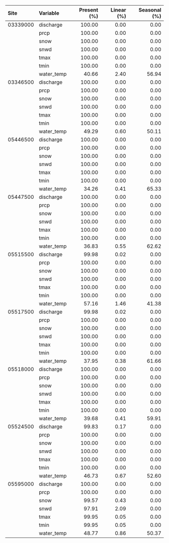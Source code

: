 |Site     |Variable   | Present (%)| Linear (%)| Seasonal (%)|
|:--------|:----------|-----------:|----------:|------------:|
|03339000 |discharge  |      100.00|       0.00|         0.00|
|         |prcp       |      100.00|       0.00|         0.00|
|         |snow       |      100.00|       0.00|         0.00|
|         |snwd       |      100.00|       0.00|         0.00|
|         |tmax       |      100.00|       0.00|         0.00|
|         |tmin       |      100.00|       0.00|         0.00|
|         |water_temp |       40.66|       2.40|        56.94|
|03346500 |discharge  |      100.00|       0.00|         0.00|
|         |prcp       |      100.00|       0.00|         0.00|
|         |snow       |      100.00|       0.00|         0.00|
|         |snwd       |      100.00|       0.00|         0.00|
|         |tmax       |      100.00|       0.00|         0.00|
|         |tmin       |      100.00|       0.00|         0.00|
|         |water_temp |       49.29|       0.60|        50.11|
|05446500 |discharge  |      100.00|       0.00|         0.00|
|         |prcp       |      100.00|       0.00|         0.00|
|         |snow       |      100.00|       0.00|         0.00|
|         |snwd       |      100.00|       0.00|         0.00|
|         |tmax       |      100.00|       0.00|         0.00|
|         |tmin       |      100.00|       0.00|         0.00|
|         |water_temp |       34.26|       0.41|        65.33|
|05447500 |discharge  |      100.00|       0.00|         0.00|
|         |prcp       |      100.00|       0.00|         0.00|
|         |snow       |      100.00|       0.00|         0.00|
|         |snwd       |      100.00|       0.00|         0.00|
|         |tmax       |      100.00|       0.00|         0.00|
|         |tmin       |      100.00|       0.00|         0.00|
|         |water_temp |       36.83|       0.55|        62.62|
|05515500 |discharge  |       99.98|       0.02|         0.00|
|         |prcp       |      100.00|       0.00|         0.00|
|         |snow       |      100.00|       0.00|         0.00|
|         |snwd       |      100.00|       0.00|         0.00|
|         |tmax       |      100.00|       0.00|         0.00|
|         |tmin       |      100.00|       0.00|         0.00|
|         |water_temp |       57.16|       1.46|        41.38|
|05517500 |discharge  |       99.98|       0.02|         0.00|
|         |prcp       |      100.00|       0.00|         0.00|
|         |snow       |      100.00|       0.00|         0.00|
|         |snwd       |      100.00|       0.00|         0.00|
|         |tmax       |      100.00|       0.00|         0.00|
|         |tmin       |      100.00|       0.00|         0.00|
|         |water_temp |       37.95|       0.38|        61.66|
|05518000 |discharge  |      100.00|       0.00|         0.00|
|         |prcp       |      100.00|       0.00|         0.00|
|         |snow       |      100.00|       0.00|         0.00|
|         |snwd       |      100.00|       0.00|         0.00|
|         |tmax       |      100.00|       0.00|         0.00|
|         |tmin       |      100.00|       0.00|         0.00|
|         |water_temp |       39.68|       0.41|        59.91|
|05524500 |discharge  |       99.83|       0.17|         0.00|
|         |prcp       |      100.00|       0.00|         0.00|
|         |snow       |      100.00|       0.00|         0.00|
|         |snwd       |      100.00|       0.00|         0.00|
|         |tmax       |      100.00|       0.00|         0.00|
|         |tmin       |      100.00|       0.00|         0.00|
|         |water_temp |       46.73|       0.67|        52.60|
|05595000 |discharge  |      100.00|       0.00|         0.00|
|         |prcp       |      100.00|       0.00|         0.00|
|         |snow       |       99.57|       0.43|         0.00|
|         |snwd       |       97.91|       2.09|         0.00|
|         |tmax       |       99.95|       0.05|         0.00|
|         |tmin       |       99.95|       0.05|         0.00|
|         |water_temp |       48.77|       0.86|        50.37|
